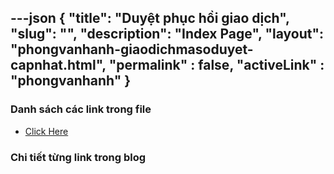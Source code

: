 ---json
{
    "title": "Duyệt phục hồi giao dịch",
    "slug": "",
    "description": "Index Page",
    "layout": "phongvanhanh-giaodichmasoduyet-capnhat.html",
    "permalink" : false,
    "activeLink" : "phongvanhanh"
}
---

### Danh sách các link trong file
- [Click Here](./blog-list.html)

### Chi tiết từng link trong blog